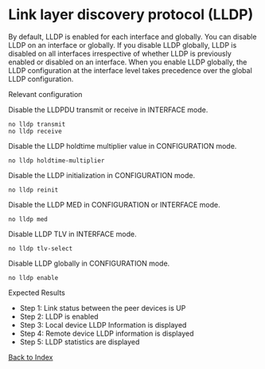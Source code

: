 # Link layer discovery protocol (LLDP)

By default, LLDP is enabled for each interface and globally. You can disable LLDP on an interface or globally. If you disable LLDP globally,
LLDP is disabled on all interfaces irrespective of whether LLDP is previously enabled or disabled on an interface. When you enable LLDP
globally, the LLDP configuration at the interface level takes precedence over the global LLDP configuration.


Relevant configuration

Disable the LLDPDU transmit or receive in INTERFACE mode.

```
no lldp transmit
no lldp receive
```

Disable the LLDP holdtime multiplier value in CONFIGURATION mode.

```
no lldp holdtime-multiplier
```

Disable the LLDP initialization in CONFIGURATION mode.

```
no lldp reinit
```

Disable the LLDP MED in CONFIGURATION or INTERFACE mode.

```
no lldp med
```

Disable LLDP TLV in INTERFACE mode.

```
no lldp tlv-select
```

Disable LLDP globally in CONFIGURATION mode.

```
no lldp enable
```

Expected Results

* Step 1: Link status between the peer devices is UP
* Step 2: LLDP is enabled
* Step 3: Local device LLDP Information is displayed
* Step 4: Remote device LLDP information is displayed
* Step 5: LLDP statistics are displayed

[Back to Index](../index.md)

